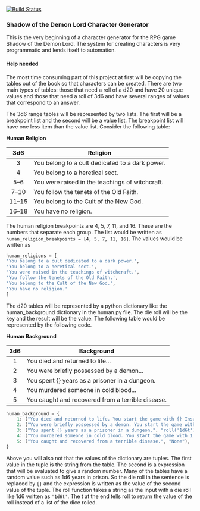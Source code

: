 [![Build Status](https://travis-ci.org/jmtaysom/sotdl.svg?branch=master)](https://travis-ci.org/jmtaysom/sotdl)

### Shadow of the Demon Lord Character Generator

This is the very beginning of a character generator for the RPG game
Shadow of the Demon Lord. The system for creating characters is very
programmatic and lends itself to automation. 


#### Help needed
The most time consuming part of this project at first will be copying
the tables out of the book so that characters can be created. There 
are two main types of tables: those that need a roll of a d20 and have
20 unique values and those that need a roll of 3d6 and have several 
ranges of values that correspond to an answer. 

The 3d6 range tables will be represented by two lists. The first will be 
a breakpoint list and the second will be  a value list. The breakpoint
list will have one less item than the value list. Consider the following 
table:

**Human Religion**

|3d6  |Religion|
|:---:|--------|
|3|You belong to a cult dedicated to a dark power.|
|4|You belong to a heretical sect.|
|5–6 | You were raised in the teachings of witchcraft.|
|7–10| You follow the tenets of the Old Faith.|
|11–15| You belong to the Cult of the New God.|
|16–18|You have no religion.|

The human religion breakpoints are 4, 5, 7, 11, and 16. These are the 
numbers that separate each group. The list would be written as 
`human_religion_breakpoints = [4, 5, 7, 11, 16]`. The values would be
written as 
```python
human_religions = [
'You belong to a cult dedicated to a dark power.',
'You belong to a heretical sect.',
'You were raised in the teachings of witchcraft.',
'You follow the tenets of the Old Faith.',
'You belong to the Cult of the New God.',
'You have no religion.'
]
```

The d20 tables will be represented by a python dictionary like the 
human_background dictionary in the human.py file. The die roll will be 
the key and the result will be the value. The following table would be 
represented by the following code.

**Human Background**

|3d6|Background|
|:---:|---|
|1|You died and returned to life...|
|2|You were briefly possessed by a demon...|
|3|You spent {} years as a prisoner in a dungeon.|
|4|You murdered someone in cold blood...|
|5|You caught and recovered from a terrible disease.|

```python
human_background = {
    1: ("You died and returned to life. You start the game with {} Insanity.", "roll('1d6t')"),
    2: ("You were briefly possessed by a demon. You start the game with 1 Corruption.", "None"),
    3: ("You spent {} years as a prisoner in a dungeon.", "roll('1d6t')"),
    4: ("You murdered someone in cold blood. You start the game with 1 Corruption.", "None"),
    5: ("You caught and recovered from a terrible disease.", "None"),
}
```

Above you will also not that the values of the dictionary are tuples. 
The first value in the tuple is the string from the table. The second
is a expression that will be evaluated to give a random number. Many 
of the tables have a random value such as 1d6 years in prison. So the 
die roll in the sentence is replaced by `{}` and the expression is 
written as the value of the second value of the tuple. The roll 
function takes a string as the input with a die roll like 1d6 written
as `'1d6t'`. The t at the end tells roll to return the value of the 
roll instead of a list of the dice rolled.
 